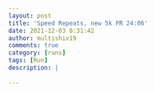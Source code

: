 ```yaml
---
layout: post
title: 'Speed Repeats, new 5k PR 24:06'
date: 2021-12-03 8:31:42
author: multishiv19
comments: true
category: [runs]
tags: [Run]
description: |
    
---
```





<div width='100%' class='strava-embed-placeholder' data-embed-type='activity' data-embed-id='6339228778'></div>
<script src='https://strava-embeds.com/embed.js'></script>
